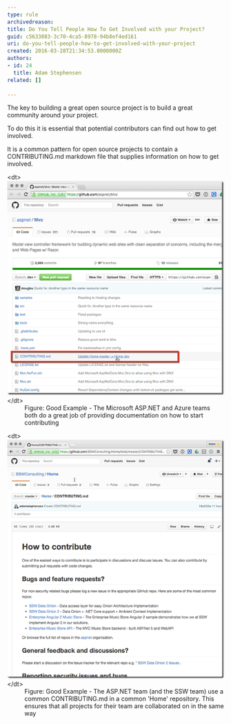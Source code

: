```yaml
---
type: rule
archivedreason: 
title: Do You Tell People How To Get Involved with your Project?
guid: c5633083-3c70-4ca5-8978-94b8ef4ed161
uri: do-you-tell-people-how-to-get-involved-with-your-project
created: 2016-03-28T21:34:53.0000000Z
authors:
- id: 24
  title: Adam Stephensen
related: []

---
```


The key to building a great open source project is to build a great community around your project.

To do this it is essential that potential contributors can find out how to get involved.

<!--endintro-->

It is a common pattern for open source projects to contain a CONTRIBUTING.md markdown file that supplies information on how to get involved.
<dl class="goodImage">&lt;dt&gt;
      <img src="getinvolved1.png" alt="getinvolved1.png">
   &lt;/dt&gt;<dd>Figure: Good Example - The Microsoft ASP.NET and Azure teams both do a great job of providing documentation on how to start contributing</dd></dl><dl class="goodImage">&lt;dt&gt;
         <img src="getinvolved2.png" alt="getinvolved2.png">
      &lt;/dt&gt;<dd>Figure: Good Example - The ASP.NET team (and the SSW team) use a common CONTRIBUTING.md in a common 'Home' repository. This ensures that all projects for their team are collaborated on in the same way</dd></dl>
